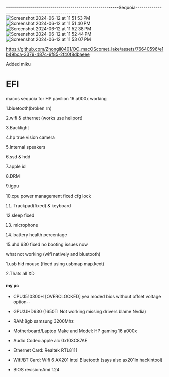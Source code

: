 
--------------------------------------------------------Sequoia-------------------------------------------------
![Screenshot 2024-06-12 at 11 51 53 PM](https://github.com/Zhongli0401/OC_macOScomet_lake/assets/76640596/3e9c5266-eede-46ba-b457-ec06ddcbe6bb)
![Screenshot 2024-06-12 at 11 51 40 PM](https://github.com/Zhongli0401/OC_macOScomet_lake/assets/76640596/8265f669-63c1-4374-a377-9cbe81ecd579)
![Screenshot 2024-06-12 at 11 52 38 PM](https://github.com/Zhongli0401/OC_macOScomet_lake/assets/76640596/34f41a2d-bc53-4608-9e32-45fe05dba842)
![Screenshot 2024-06-12 at 11 52 44 PM](https://github.com/Zhongli0401/OC_macOScomet_lake/assets/76640596/ba940f2d-8cfe-473b-aaf8-4932ae102478)
![Screenshot 2024-06-12 at 11 53 07 PM](https://github.com/Zhongli0401/OC_macOScomet_lake/assets/76640596/bf2ec9b3-ed66-4e99-a21b-8c0f96f32a46)



https://github.com/Zhongli0401/OC_macOScomet_lake/assets/76640596/e1b49bca-3379-487c-9f85-2f40f8dbaeee


Added miku


# EFI

macos sequoia for HP pavilion 16 a000x
working

1.bluetooth(broken rn)

2.wifi & ethernet (works use heliport)

3.Backlight

4.hp true vision camera

5.Internal speakers

6.ssd & hdd

7.apple id

8.DRM

9.igpu

10.cpu power management fixed cfg lock

11. Trackpad(fixed) & keyboard

12.sleep fixed

13. microphone

14. battery health percentage

15.uhd 630 fixed no booting issues now

what not working
(wifi natively and bluetooth)

1.usb hid mouse (fixed using usbmap map.kext)

2.Thats all XD

#### my pc

- CPU:I510300H [OVERCLOCKED] yea moded bios without offset voltage option--

- GPU:UHD630 (1650TI Not working missing drivers blame Nvdia)

- RAM:8gb samsung 3200Mhz

- Motherboard/Laptop Make and Model: HP gaming 16 a000x

- Audio Codec:apple alc 0x103C87AE

- Ethernet Card: Realtek RTL8111

- Wifi/BT Card: Wifi 6 AX201 intel Bluetooth (says also ax201in hackintool)

- BIOS revision:Ami f.24

